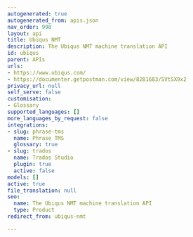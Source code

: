 ```yaml
---
autogenerated: true
autogenerated_from: apis.json
nav_order: 998
layout: api
title: Ubiqus NMT
description: The Ubiqus NMT machine translation API
id: ubiqus
parent: APIs
urls:
- https://www.ubiqus.com/
- https://documenter.getpostman.com/view/8281683/SVtSX9x2
privacy_url: null
self_serve: false
customisation:
- Glossary
supported_languages: []
more_languages_by_request: false
integrations:
- slug: phrase-tms
  name: Phrase TMS
  glossary: true
- slug: trados
  name: Trados Studio
  plugin: true
  active: false
models: []
active: true
file_translation: null
seo:
  name: The Ubiqus NMT machine translation API
  type: Product
redirect_from: ubiqus-nmt

---
```


